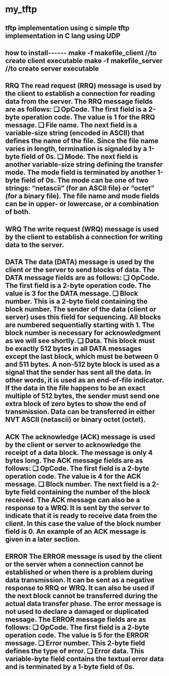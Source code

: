 # my_tftp
tftp implementation using c
simple tftp implementation in C lang using UDP
-----------------------------------------------------------------------------------------------------------

how to install------
make -f makefile_client             //to create client executable
make -f makefile_server            //to create server executable
-----------------------------------------------------------------------------------------------------------

RRQ
  The read request (RRQ) message is used by the client to establish a connection for
reading data from the server.
The RRQ message fields are as follows:
❑ OpCode. The first field is a 2-byte operation code. The value is 1 for the RRQ
message.
❑ File name. The next field is a variable-size string (encoded in ASCII) that defines
the name of the file. Since the file name varies in length, termination is signaled by
a 1-byte field of 0s.
❑ Mode. The next field is another variable-size string defining the transfer mode. The
mode field is terminated by another 1-byte field of 0s. The mode can be one of two
strings: “netascii” (for an ASCII file) or “octet” (for a binary file). The file name
and mode fields can be in upper- or lowercase, or a combination of both.
-----------------------------------------------------------------------------------------------------------

WRQ
  The write request (WRQ) message is used by the client to establish a connection for
writing data to the server.
-----------------------------------------------------------------------------------------------------------

DATA
  The data (DATA) message is used by the client or the server to send blocks of data.
The DATA message fields are as follows:
❑ OpCode. The first field is a 2-byte operation code. The value is 3 for the DATA
message.
❑ Block number. This is a 2-byte field containing the block number. The sender of
the data (client or server) uses this field for sequencing. All blocks are numbered
sequentially starting with 1. The block number is necessary for acknowledgment
as we will see shortly.
❑ Data. This block must be exactly 512 bytes in all DATA messages except the last
block, which must be between 0 and 511 bytes. A non-512 byte block is used as a
signal that the sender has sent all the data. In other words, it is used as an end-of-file
indicator. If the data in the file happens to be an exact multiple of 512 bytes, the
sender must send one extra block of zero bytes to show the end of transmission.
Data can be transferred in either NVT ASCII (netascii) or binary octet (octet).
-----------------------------------------------------------------------------------------------------------

ACK
  The acknowledge (ACK) message is used by the client or server to acknowledge
the receipt of a data block. The message is only 4 bytes long.
The ACK message fields are as follows:
❑ OpCode. The first field is a 2-byte operation code. The value is 4 for the ACK
message.
❑ Block number. The next field is a 2-byte field containing the number of the block
received.
The ACK message can also be a response to a WRQ. It is sent by the server to indicate
that it is ready to receive data from the client. In this case the value of the block number
field is 0. An example of an ACK message is given in a later section.
-----------------------------------------------------------------------------------------------------------

ERROR
  The ERROR message is used by the client or the server when a connection cannot be
established or when there is a problem during data transmission. It can be sent as a negative
response to RRQ or WRQ. It can also be used if the next block cannot be transferred
during the actual data transfer phase. The error message is not used to declare a
damaged or duplicated message.
The ERROR message fields are as follows:
❑ OpCode. The first field is a 2-byte operation code. The value is 5 for the ERROR
message.
❑ Error number. This 2-byte field defines the type of error. 
❑ Error data. This variable-byte field contains the textual error data and is terminated
by a 1-byte field of 0s.
-----------------------------------------------------------------------------------------------------------
